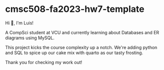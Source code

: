 # cmsc508-fa2023-hw7-template

Hi 👋, I'm Luis!

A CompSci student at VCU and currently learning about Databases and ER diagrams using MySQL.

This project kicks the course complexity up a notch. We're adding python and SQL to spice up our cake mix with quarto as our tasty frosting.

Thank you for checking my work out!
